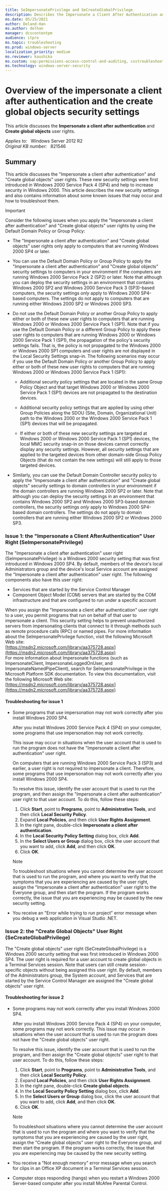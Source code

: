 ```yaml
---
title: SeImpersonatePrivilege and SeCreateGlobalPrivilege
description: Describes the Impersonate a Client After Authentication and the Create Global Objects security settings.
ms.date: 05/25/2021
author: Deland-Han
ms.author: delhan
manager: dcscontentpm
audience: itpro
ms.topic: troubleshooting
ms.prod: windows-server
localization_priority: medium
ms.reviewer: kaushika
ms.custom: sap:permissions-access-control-and-auditing, csstroubleshoot
ms.technology: windows-server-security
---
```

# Overview of the impersonate a client after authentication and the create global objects security settings

This article discusses the **Impersonate a client after authentication** and **Create global objects** user rights.

_Applies to:_ &nbsp; Windows Server 2012 R2  
_Original KB number:_ &nbsp; 821546

## Summary

This article discusses the "Impersonate a client after authentication" and "Create global objects" user rights. These new security settings were first introduced in Windows 2000 Service Pack 4 (SP4) and help to increase security in Windows 2000. This article describes the new security settings and also contains information about some known issues that may occur and how to troubleshoot them.

> [!IMPORTANT]
> Consider the following issues when you apply the "Impersonate a client after authentication" and "Create global objects" user rights by using the Default Domain Policy or Group Policy:

- The "Impersonate a client after authentication" and "Create global objects" user rights only apply to computers that are running Windows 2000 SP4 or later.
- You can use the Default Domain Policy or Group Policy to apply the "Impersonate a client after authentication" and "Create global objects" security settings to computers in your environment if the computers are running Windows 2000 Service Pack 2 (SP2) or later. Note that although you can deploy the security settings in an environment that contains Windows 2000 SP2 and Windows 2000 Service Pack 3 (SP3)-based computers, the security settings *only* apply to Windows 2000 SP4-based computers. The settings do not apply to computers that are running either Windows 2000 SP2 or Windows 2000 SP3.
- Do not use the Default Domain Policy or another Group Policy to apply either or both of these new user rights to computers that are running Windows 2000 or Windows 2000 Service Pack 1 (SP1). Note that if you use the Default Domain Policy or a different Group Policy to apply these user rights to computers that are running Windows 2000 or Windows 2000 Service Pack 1 (SP1), the propagation of the policy's security settings fails. That is, the policy is not propagated to the Windows 2000 or Windows 2000 SP1 computers and user rights are not displayed in the Local Security Settings snap-in. The following scenarios may occur if you use the Default Domain Policy or another Group Policy to apply either or both of these new user rights to computers that are running Windows 2000 or Windows 2000 Service Pack 1 (SP1):
  - Additional security policy settings that are located in the same Group Policy Object and that target Windows 2000 or Windows 2000 Service Pack 1 (SP1) devices are not propagated to the destination devices.

  - Additional security policy settings that are applied by using other Group Policies along the SDOU (Site, Domain, Organizational Unit) path to the Windows 2000 or the Windows 2000 Service Pack 1 (SP1) devices that will be propagated.

  - If either or both of these new security settings are targeted at Windows 2000 or Windows 2000 Service Pack 1 (SP1) devices, the local MMC security snap-in on those devices cannot correctly display any security settings. However, all security settings that are applied to the targeted devices from other domain-side Group Policy Objects (that do not contain the new settings) will still apply to those targeted devices.

- Similarly, you can use the Default Domain Controller security policy to apply the "Impersonate a client after authentication" and "Create global objects" security settings to domain controllers in your environment if the domain controllers are running Windows 2000 SP2 or later. Note that although you can deploy the security settings in an environment that contains Windows 2000 SP2 and Windows 2000 SP3-based domain controllers, the security settings *only* apply to Windows 2000 SP4-based domain controllers. The settings do not apply to domain controllers that are running either Windows 2000 SP2 or Windows 2000 SP3.

### Issue 1: the "Impersonate a Client AfterAuthentication" User Right (SeImpersonatePrivilege)

The "Impersonate a client after authentication" user right (SeImpersonatePrivilege) is a Windows 2000 security setting that was first introduced in Windows 2000 SP4. By default, members of the device's local Administrators group and the device's local Service account are assigned the "Impersonate a client after authentication" user right. The following components also have this user right:

- Services that are started by the Service Control Manager
- Component Object Model (COM) servers that are started by the COM infrastructure and that are configured to run under a specific account

When you assign the "Impersonate a client after authentication" user right to a user, you permit programs that run on behalf of that user to impersonate a client. This security setting helps to prevent unauthorized servers from impersonating clients that connect to it through methods such as remote procedure calls (RPC) or named pipes. For more information about the SeImpersonatePrivilege function, visit the following Microsoft Web site:  
[https://msdn2.microsoft.com/library/aa375728.aspx](https://msdn2.microsoft.com/library/aa375728.aspx)  
For more information about Impersonate functions (such as ImpersonateClient, ImpersonateLoggedOnUser, and ImpersonateNamedPipeClient), search for SeImpersonatePrivilege in the Microsoft Platform SDK documentation. To view this documentation, visit the following Microsoft Web site:  
[https://msdn2.microsoft.com/library/aa375728.aspx](https://msdn2.microsoft.com/library/aa375728.aspx)  

#### Troubleshooting for issue 1

- Some programs that use impersonation may not work correctly after you install Windows 2000 SP4.  

    After you install Windows 2000 Service Pack 4 (SP4) on your computer, some programs that use impersonation may not work correctly.

    This issue may occur in situations when the user account that is used to run the program does not have the "Impersonate a client after authentication" user right.

    On computers that are running Windows 2000 Service Pack 3 (SP3) and earlier, a user right is not required to impersonate a client. Therefore, some programs that use impersonation may not work correctly after you install Windows 2000 SP4.

    To resolve this issue, identify the user account that is used to run the program, and then assign the "Impersonate a client after authentication" user right to that user account. To do this, follow these steps:  

    1. Click **Start**, point to **Programs**, point to **Administrative Tools**, and then click **Local Security Policy**.
    2. Expand **Local Policies**, and then click **User Rights Assignment**.
    3. In the right pane, double-click **Impersonate a client after authentication**.
    4. In the **Local Security Policy Setting** dialog box, click **Add**.
    5. In the **Select Users or Group** dialog box, click the user account that you want to add, click **Add**, and then click **OK**.
    6. Click **OK**.

    > [!NOTE]
    > To troubleshoot situations where you cannot determine the user account that is used to run the program, and where you want to verify that the symptoms that you are experiencing are caused by the user right, assign the "Impersonate a client after authentication" user right to the Everyone group, and then start the program. If the program works correctly, the issue that you are experiencing may be caused by the new security setting.

- You receive an "Error while trying to run project" error message when you debug a web application in Visual Studio .NET.

### Issue 2: the "Create Global Objects" User Right (SeCreateGlobalPrivilege)

The "Create global objects" user right (SeCreateGlobalPrivilege) is a Windows 2000 security setting that was first introduced in Windows 2000 SP4. The user right is required for a user account to create global objects in a Terminal Services session. Note that users can still create session-specific objects without being assigned this user right. By default, members of the Administrators group, the System account, and Services that are started by the Service Control Manager are assigned the "Create global objects" user right.

#### Troubleshooting for issue 2

- Some programs may not work correctly after you install Windows 2000 SP4.  

  After you install Windows 2000 Service Pack 4 (SP4) on your computer, some programs may not work correctly. This issue may occur in situations when the user account that is used to run the program does not have the "Create global objects" user right.

  To resolve this issue, identify the user account that is used to run the program, and then assign the "Create global objects" user right to that user account. To do this, follow these steps:
  1. Click **Start**, point to **Programs**, point to **Administrative Tools**, and then click **Local Security Policy**.
  2. Expand **Local Policies**, and then click **User Rights Assignment**.
  3. In the right pane, double-click **Create global objects**.
  4. In the **Local Security Policy Setting** dialog box, click **Add**.
  5. In the **Select Users or Group** dialog box, click the user account that you want to add, click **Add**, and then click **OK**.
  6. Click **OK**.

    > [!NOTE]
    > To troubleshoot situations where you cannot determine the user account that is used to run the program and where you want to verify that the symptoms that you are experiencing are caused by the user right, assign the "Create global objects" user right to the Everyone group, and then start the program. If the program works correctly, the issue that you are experiencing may be caused by the new security setting.
- You receive a "Not enough memory" error message when you search for clips in an Office XP document in a Terminal Services session.  

- Computer stops responding (hangs) when you restart a Windows 2000 Server-based computer after you install McAfee Parental Control.  
